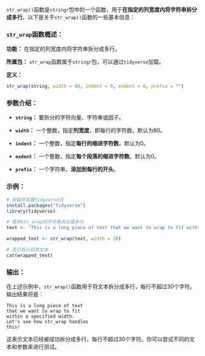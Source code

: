 `str_wrap()`函数是`stringr`包中的一个函数，用于**在指定的列宽度内将字符串拆分成多行**。以下是关于`str_wrap()`函数的一些基本信息：

### `str_wrap`函数概述：

**功能：** 在指定的列宽度内将字符串拆分成多行。

**所属包：** `str_wrap`函数属于`stringr`包，可以通过`tidyverse`加载。

**定义：**
```R
str_wrap(string, width = 80, indent = 0, exdent = 0, prefix = "")
```

### 参数介绍：

- **`string`：** 要拆分的字符向量、字符串或因子。

- **`width`：** 一个整数，指定**列宽度**，即每行的字符数。默认为80。

- **`indent`：** 一个整数，指定**每行的缩进字符数**。默认为0。

- **`exdent`：** 一个整数，指定**每个段落的缩进字符数**。默认为0。

- **`prefix`：** 一个字符串，**添加到每行的开头**。

### 示例：

```R
# 安装并加载tidyverse包
install.packages("tidyverse")
library(tidyverse)

# 使用str_wrap将字符串拆分成多行
text <- "This is a long piece of text that we want to wrap to fit within a specified width. Let's see how str_wrap handles this!"

wrapped_text <- str_wrap(text, width = 30)

# 显示拆分后的文本
cat(wrapped_text)
```

### 输出：

在上述示例中，`str_wrap()`函数用于将文本拆分成多行，每行不超过30个字符。输出结果将是：

```
This is a long piece of text
that we want to wrap to fit
within a specified width.
Let's see how str_wrap handles
this!
```

这表示文本已经被成功拆分成多行，每行不超过30个字符。你可以尝试不同的文本和参数来进行测试。